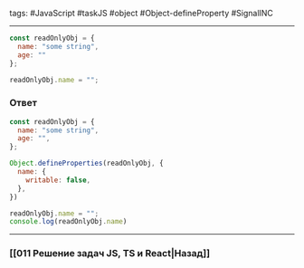 tags: #JavaScript #taskJS #object #Object-defineProperty #SignalINC 
___

```js
const readOnlyObj = {
  name: "some string",
  age: ""
};

readOnlyObj.name = "";
```

### Ответ

```js
const readOnlyObj = {
  name: "some string",
  age: "",
};

Object.defineProperties(readOnlyObj, {
  name: {
    writable: false,
  },
})

readOnlyObj.name = "";
console.log(readOnlyObj.name)
```

___
### [[011 Решение задач JS, TS и React|Назад]]